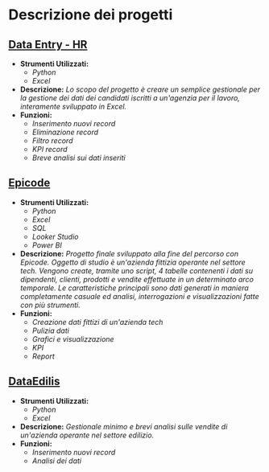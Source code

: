 # Descrizione dei progetti

## [Data Entry - HR](https://github.com/Frama91/Portfolio/tree/main/Data%20Entry%20-%20HR ' Vai al progetto')
- **Strumenti Utilizzati:**
  - *Python*
  - *Excel*
- **Descrizione:**
  *Lo scopo del progetto è creare un semplice gestionale per la gestione dei dati dei candidati iscritti a un'agenzia per il lavoro, interamente sviluppato in Excel.*
- **Funzioni:**
  - *Inserimento nuovi record*
  - *Eliminazione record*
  - *Filtro record*
  - *KPI record*
  - *Breve analisi sui dati inseriti*




## [Epicode](https://github.com/Frama91/Portfolio/tree/main/Epicode 'Vai al progetto')
- **Strumenti Utilizzati:**
  - *Python*
  - *Excel*
  - *SQL*
  - *Looker Studio*
  - *Power BI*
- **Descrizione:**
  *Progetto finale sviluppato alla fine del percorso con Epicode.
   Oggetto di studio è un'azienda fittizia operante nel settore tech. Vengono create, tramite uno script, 4 tabelle contenenti i dati su dipendenti, clienti, prodotti e vendite effettuate in un determinato arco temporale. Le caratteristiche principali sono dati generati in maniera completamente casuale ed analisi, interrogazioni e visualizzazioni fatte con più strumenti.*
- **Funzioni:**
  - *Creazione dati fittizi di un'azienda tech*
  - *Pulizia dati*
  - *Grafici e visualizzazione*
  - *KPI*
  - *Report*


## [DataEdilis](https://github.com/Frama91/Portfolio/tree/main/DataEdilis 'Vai al progetto')
- **Strumenti Utilizzati:**
  - *Python*
  - *Excel*
- **Descrizione:**
  *Gestionale minimo e brevi analisi sulle vendite di un'azienda operante nel settore edilizio.*
- **Funzioni:**
  - *Inserimento nuovi record*
  - *Analisi dei dati*
